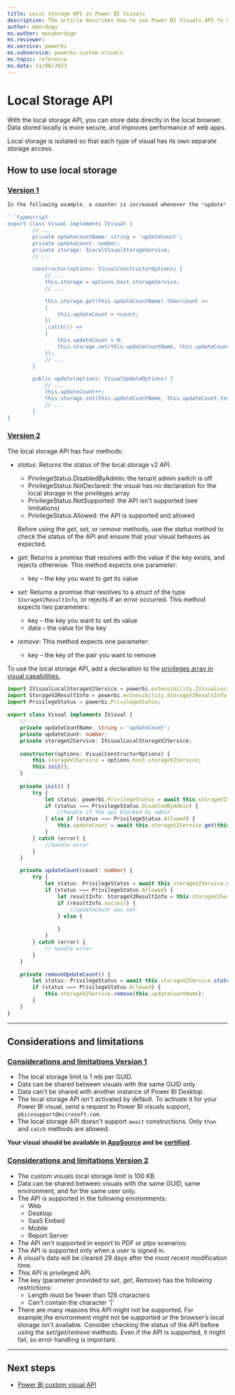 ```yaml
---
title: Local Storage API in Power BI Visuals
description: The article describes how to use Power BI Visuals API to get access to browser local storage.
author: mberdugo
ms.author: monaberdugo
ms.reviewer:
ms.service: powerbi
ms.subservice: powerbi-custom-visuals
ms.topic: reference
ms.date: 11/08/2023
---
```


# Local Storage API

With the local storage API, you can store data directly in the local browser. Data stored locally is more secure, and improves performance of web apps.

Local storage is isolated so that each type of visual has its own separate storage access.

## How to use local storage

### [Version 1](#tab/v1)

```typescript
In the following example, a counter is increased whenever the *update* method is called. The counter value is saved locally and called each time the visual starts. This way, the counter continues counting from where it left off instead of starting over each time the visual is started:

```typescript
export class Visual implements IVisual {
        // ...
        private updateCountName: string = 'updateCount';
        private updateCount: number;
        private storage: ILocalVisualStorageService;
        // ...

        constructor(options: VisualConstructorOptions) {
            // ...
            this.storage = options.host.storageService;
            // ...

            this.storage.get(this.updateCountName).then(count =>
            {
                this.updateCount = +count;
            })
            .catch(() =>
            {
                this.updateCount = 0;
                this.storage.set(this.updateCountName, this.updateCount.toString());
            });
            // ...
        }

        public update(options: VisualUpdateOptions) {
            // ...
            this.updateCount++;
            this.storage.set(this.updateCountName, this.updateCount.toString());
            // ...
        }
}
```

### [Version 2](#tab/v2)

The local storage API has four methods:

* *status*: Returns the status of the local storage v2 API.

  * PrivilegeStatus.DisabledByAdmin: the tenant admin switch is off
  * PrivilegeStatus.NotDeclared: the visual has no declaration for the local storage in the privileges array
  * PrivilegeStatus.NotSupported: the API isn't supported (see limitations)
  * PrivilegeStatus.Allowed: the API is supported and allowed

  Before using the *get*, *set*, or *remove* methods, use the *status* method to check the status of the API and ensure that your visual behaves as expected.

* *get*: Returns a promise that resolves with the value if the key exists, and rejects otherwise. This method expects one parameter:
  * key – the key you want to get its value
  
* *set*: Returns a promise that resolves to a *struct* of the type `StorageV2ResultInfo`, or rejects if an error occurred.
This method expects two parameters:
  * key – the key you want to set its value
  * data – the value for the key

* *remove*:
This method expects one parameter:
  * key – the key of the pair you want to remove

To use the local storage API, add a declaration to the [privileges array in visual capabilities.](./capabilities.md#define-privileges)

```typescript
import IVisualLocalStorageV2Service = powerbi.extensibility.IVisualLocalStorageV2Service; 
import StorageV2ResultInfo = powerbi.extensibility.StorageV2ResultInfo; 
import PrivilegeStatus = powerbi.PrivilegeStatus; 
 
export class Visual implements IVisual { 
    // ... 
    private updateCountName: string = 'updateCount'; 
    private updateCount: number; 
    private storageV2Service: IVisualLocalStorageV2Service; 
 
    constructor(options: VisualConstructorOptions) { 
        this.storageV2Service = options.host.storageV2Service; 
        this.init(); 
    } 
 
    private init() { 
        try { 
            let status: powerbi.PrivilegeStatus = await this.storageV2Service.status(); 
            if (status === PrivilegeStatus.DisabledByAdmin) { 
                //handle if the api blocked by admin 
            } else if (status === PrivilegeStatus.Allowed) { 
                this.updateCount = await this.storageV2Service.get(this.updateCountName); 
            } 
        } catch (error) { 
            //handle error 
        } 
    } 

    private updateCount(count: number) { 
        try { 
            let status: PrivilegeStatus = await this.storageV2Service.status(); 
            if (status === PrivilegeStatus.Allowed) { 
                let resultInfo: StorageV2ResultInfo = this.storageV2Service.set(this.updateCountName, count); 
                if (resultInfo.success) { 
                    //updateCount was set. 
                } else { 
 
                } 
            } 
        } catch (error) { 
            // handle error 
        } 
    } 

    private removeUpdateCount() { 
        let status: PrivilegeStatus = await this.storageV2Service.status(); 
        if (status === PrivilegeStatus.Allowed) { 
            this.storageV2Service.remove(this.updateCountName); 
        } 
    } 
} 
```

---

## Considerations and limitations

### [Considerations and limitations Version 1](#tab/v1)

* The local storage limit is 1 mb per GUID.
* Data can be shared between visuals with the same GUID only.
* Data can't be shared with another instance of Power BI Desktop.
* The local storage API isn't activated by default. To activate it for your Power BI visual, send a request to Power BI visuals support, `pbicvsupport@microsoft.com`.
* The local storage API doesn't support `await` constructions. Only `than` and `catch` methods are allowed.

**Your visual should be available in [AppSource](https://appsource.microsoft.com/marketplace/apps?product=power-bi-visuals) and be [certified](power-bi-custom-visuals-certified.md).**

### [Considerations and limitations Version 2](#tab/v2)

* The custom visuals local storage limit is 100 KB.
* Data can be shared between visuals with the same GUID, same environment, and for the same user only.
* The API is supported in the following environments:
  * Web
  * Desktop
  * SaaS Embed
  * Mobile
  * Report Server
* The API isn't supported in export to PDF or ptpx scenarios.
* The API is supported only when a user is signed in.
* A visual’s data will be cleared 29 days after the most recent modification time.
* This API is privileged API.
* The key (parameter provided to *set*, *get*, *Remove*) has the following restrictions:
  * Length must be fewer than 128 characters
  * Can't contain the character '|'
* There are many reasons this API might not be supported. For example,the environment might not be supported or the browser’s local storage isn't available. Consider checking the status of the API before using the *set/get/remove* methods. Even if the API is supported, it might fail, so error handling is important.

---

## Next steps

* [Power BI custom visual API](visual-api.md)
